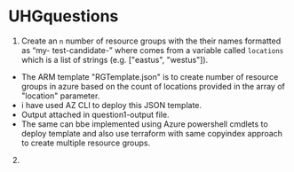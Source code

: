 # UHGquestions
1. Create an `n` number of resource groups with the their names formatted as “my- test-candidate-<location>” where <location> comes from a variable called `locations` which is a list of strings (e.g. ["eastus", "westus"]).
  
  - The ARM template "RGTemplate.json" is to create number of resource groups in azure based on the count of locations provided in the array of "location" parameter.
  - i have used AZ CLI to deploy this JSON template.
  - Output attached in question1-output file.
  - The same can bbe implemented using Azure powershell cmdlets to deploy template and also use terraform with same copyindex approach to create multiple resource groups.
  
2. 
